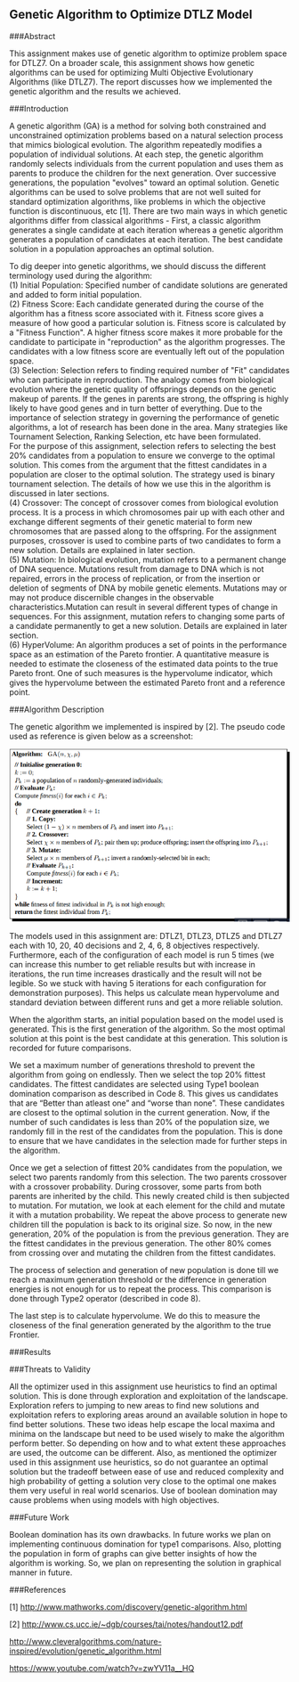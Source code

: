## Genetic Algorithm to Optimize DTLZ Model

###Abstract

This assignment makes use of genetic algorithm to optimize problem space for DTLZ7.  On a broader scale, this assignment shows how genetic algorithms can be used for optimizing Multi Objective Evolutionary Algorithms (like DTLZ7). The report discusses how we implemented the genetic algorithm and the results we achieved.

###Introduction

A genetic algorithm (GA) is a method for solving both constrained and unconstrained optimization problems based on a natural selection process that mimics biological evolution. The algorithm repeatedly modifies a population of individual solutions. At each step, the genetic algorithm randomly selects individuals from the current population and uses them as parents to produce the children for the next generation. Over successive generations, the population "evolves" toward an optimal solution. Genetic algorithms can be used to solve problems that are not well suited for standard optimization algorithms, like problems in which the objective function is discontinuous, etc [1]. There are two main ways in which genetic algorithms differ from classical algorithms - First, a classic algorithm generates a single candidate at each iteration whereas a genetic algorithm generates a population of candidates at each iteration. The best candidate solution in a population approaches an optimal solution.  

To dig deeper into genetic algorithms, we should discuss the different terminology used during the algorithm:  
(1) Initial Population: Specified number of candidate solutions are generated and added to form initial population.   
(2) Fitness Score: Each candidate generated during the course of the algorithm has a fitness score associated with it. Fitness score gives a measure of how good a particular solution is. Fitness score is calculated by a "Fitness Function". A higher fitness score makes it more probable for the candidate to participate in "reproduction" as the algorithm progresses. The candidates with a low fitness score are eventually left out of the population space.  
(3) Selection: Selection refers to finding required number of "Fit" candidates who can participate in reproduction. The analogy comes from biological evolution where the genetic quality of offsprings depends on the genetic makeup of parents. If the genes in parents are strong, the offspring is highly likely to have good genes and in turn better of everything.  Due to the importance of selection strategy in governing the performance of genetic algorithms, a lot of research has been done in the area. Many strategies like Tournament Selection, Ranking Selection, etc have been formulated.   
For the purpose of this assignment, selection refers to selecting the best 20% candidates from a population to ensure we converge to the optimal solution. This comes from the argument that the fittest candidates in a population are closer to the optimal solution. The strategy used is binary tournament selection. The details of how we use this in the algorithm is discussed in later sections.  
(4) Crossover: The concept of crossover comes from biological evolution process. It is a process in which chromosomes pair up with each other and exchange different segments of their genetic material to form new chromosomes that are passed along to the offspring. For the assignment purposes, crossover is used to combine parts of two candidates to form a new solution. Details are explained in later section.  
(5) Mutation: In biological evolution, mutation refers to a permanent change of DNA sequence. Mutations result from damage to DNA which is not repaired, errors in the process of replication, or from the insertion or deletion of segments of DNA by mobile genetic elements. Mutations may or may not produce discernible changes in the observable characteristics.Mutation can result in several different types of change in sequences. For this assignment, mutation refers to changing some parts of a candidate permanently to get a new solution. Details are explained in later section.  
(6) HyperVolume: An algorithm produces a set of points in the performance space as an estimation of the Pareto frontier. A quantitative measure is needed to estimate the closeness of the estimated data points to the true Pareto front. One of such measures is the hypervolume indicator, which gives the hypervolume between the estimated Pareto front and a reference point.

###Algorithm Description

The genetic algorithm we implemented is inspired by [2]. The pseudo code used as reference is given below as a screenshot:

<img src="/imgs/GA_Pseudocode.png">

The models used in this assignment are: DTLZ1, DTLZ3, DTLZ5 and DTLZ7 each with   10, 20, 40 decisions and 2, 4, 6, 8 objectives respectively. Furthermore, each of the configuration of each model is run 5 times (we can increase this number to get reliable results but with increase in iterations, the run time increases drastically and the result will not be legible. So we stuck with having 5 iterations for each configuration for demonstration purposes). This helps us calculate mean hypervolume and standard deviation between different runs and get a more reliable solution.  

When the algorithm starts, an initial population based on the model used is generated. This is the first generation of the algorithm. So the most optimal solution at this point is the best candidate at this generation. This solution is recorded for future comparisons.  

We set a maximum number of generations threshold to prevent the algorithm from going on endlessly. Then we select the top 20% fittest candidates. The fittest candidates are selected using Type1 boolean domination comparison as described in Code 8. This gives us candidates that are “Better than atleast one” and “worse than none”. These candidates are closest to the optimal solution in the current generation. Now, if the number of such candidates is less than 20% of the population size, we randomly fill in the rest of the candidates from the population. This is done to ensure that we have candidates in the selection made for further steps in the algorithm.  

Once we get a selection of fittest 20% candidates from the population, we select two parents randomly from this selection. The two parents crossover with a crossover probability. During crossover, some parts from both parents are inherited by the child. This newly created child is then subjected to mutation. For mutation, we look at each element for the child and mutate it with a mutation probability. We repeat the above process to generate new children till the population is back to its original size. So now, in the new generation, 20% of the population is from the previous generation. They are the fittest candidates in the previous generation. The other 80% comes from crossing over and mutating the children from the fittest candidates.  

The process of selection and generation of new population is done till we reach a maximum generation threshold or the difference in generation energies is not enough for us to repeat the process. This comparison is done through Type2 operator (described in code 8).  

The last step is to calculate hypervolume. We do this to measure the closeness of the final generation generated by the algorithm to the true Frontier.

###Results



###Threats to Validity

All the optimizer used in this assignment use heuristics to find an optimal solution. This is done through exploration and exploitation of the landscape. Exploration refers to jumping to new areas to find new solutions and exploitation refers to exploring areas around an available solution in hope to find better solutions. These two ideas help escape the local maxima and minima on the landscape but need to be used wisely to make the algorithm perform better. So depending on how and to what extent these approaches are used, the outcome can be different. Also, as mentioned the optimizer used in this assignment use heuristics, so do not guarantee an optimal solution but the tradeoff between ease of use and reduced complexity and high probability of getting a solution very close to the optimal one makes them very useful in real world scenarios. Use of boolean domination may cause problems when using models with high objectives.

###Future Work

Boolean domination has its own drawbacks. In future works we plan on implementing continuous domination for type1 comparisons. Also, plotting the population in form of graphs can give better insights of how the algorithm is working. So, we plan on representing the solution in graphical manner in future.

###References

[1] http://www.mathworks.com/discovery/genetic-algorithm.html

[2] http://www.cs.ucc.ie/~dgb/courses/tai/notes/handout12.pdf

http://www.cleveralgorithms.com/nature-inspired/evolution/genetic_algorithm.html

https://www.youtube.com/watch?v=zwYV11a__HQ



